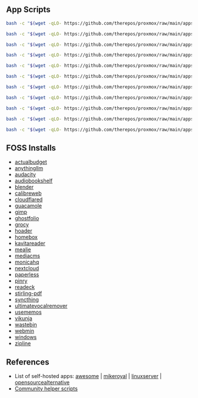 ## App Scripts
```bash
bash -c "$(wget -qLO- https://github.com/therepos/proxmox/raw/main/apps/install-dockerhost.sh)"
```
```bash
bash -c "$(wget -qLO- https://github.com/therepos/proxmox/raw/main/apps/install-filebrowser.sh)"
```
```bash
bash -c "$(wget -qLO- https://github.com/therepos/proxmox/raw/main/apps/install-guacamole.sh)"
```
```bash
bash -c "$(wget -qLO- https://github.com/therepos/proxmox/raw/main/apps/install-jellyfin.sh)"
```
```bash
bash -c "$(wget -qLO- https://github.com/therepos/proxmox/raw/main/apps/install-metube.sh)"
```
```bash
bash -c "$(wget -qLO- https://github.com/therepos/proxmox/raw/main/apps/install-mediacms.sh)"
```
```bash
bash -c "$(wget -qLO- https://github.com/therepos/proxmox/raw/main/apps/install-nvidiadriver.sh)"
```
```bash
bash -c "$(wget -qLO- https://github.com/therepos/proxmox/raw/main/apps/install-ollama.sh)"
```
```bash
bash -c "$(wget -qLO- https://github.com/therepos/proxmox/raw/main/apps/install-plex.sh)"
```
```bash
bash -c "$(wget -qLO- https://github.com/therepos/proxmox/raw/main/apps/install-portainer.sh)"
```
```bash
bash -c "$(wget -qLO- https://github.com/therepos/proxmox/raw/main/apps/install-samba.sh)"
```

## FOSS Installs
- [actualbudget](https://github.com/actualbudget/actual-server/blob/master/docker-compose.yml)
- [anythingllm](https://github.com/Mintplex-Labs/anything-llm/blob/master/docker/HOW_TO_USE_DOCKER.md)
- [audacity](https://github.com/linuxserver/docker-audacity)
- [audiobookshelf](https://github.com/advplyr/audiobookshelf/blob/master/docker-compose.yml)
- [blender](https://github.com/linuxserver/docker-blender)
- [calibreweb](https://hub.docker.com/r/linuxserver/calibre-web)
- [cloudflared](https://tteck.github.io/Proxmox/#cloudflared-lxc)
- [guacamole](https://github.com/abesnier/docker-guacamole)
- [gimp](https://github.com/linuxserver/docker-gimp)
- [ghostfolio](https://github.com/ghostfolio/ghostfolio/blob/main/docker/docker-compose.yml)
- [grocy](https://hub.docker.com/r/linuxserver/grocy)
- [hoader](https://github.com/hoarder-app/hoarder/blob/main/docker/docker-compose.yml)
- [homebox](https://wiki.opensourceisawesome.com/books/home-and-small-business-inventory/page/install-and-configure-homebox)
- [kavitareader](https://wiki.kavitareader.com/installation/docker/)
- [mealie](https://docs.techdox.nz/mealie/)
- [mediacms](https://github.com/mediacms-io/mediacms)
- [monicahq](https://thehomelab.wiki/books/docker/page/monica-hq)
- [nextcloud](https://hub.docker.com/_/nextcloud)
- [paperless](https://docs.paperless-ngx.com/setup/#docker)
- [pinry](https://pinry.github.io/pinry/install-with-docker/)
- [readeck](https://readeck.org/en/docs/compose)
- [stirling-pdf](https://hub.docker.com/r/frooodle/s-pdf)
- [syncthing](https://github.com/syncthing/syncthing/blob/main/README-Docker.md)
- [ultimatevocalremover](https://github.com/Anjok07/ultimatevocalremovergui)
- [usememos](https://www.usememos.com/docs/install/container-install)
- [vikunja](https://vikunja.io/docs/full-docker-example/)
- [wastebin](https://awesome-docker-compose.com/apps/pastebins/wastebin)
- [webmin](https://webmin.com/download/#debian-and-derivatives)
- [windows](https://github.com/dockur/windows)
- [zipline](https://zipline.diced.sh/docs/get-started)

## References
- List of self-hosted apps: [awesome] | [mikeroyal] | [linuxserver] | [opensourcealternative]
- [Community helper scripts](https://community-scripts.github.io/ProxmoxVE/scripts)

[awesome]: https://github.com/awesome-selfhosted/awesome-selfhosted
[mikeroyal]: https://github.com/mikeroyal/Self-Hosting-Guide
[linuxserver]: https://docs.linuxserver.io/images-by-category/
[opensourcealternative]: https://opensourcealternative.to/
